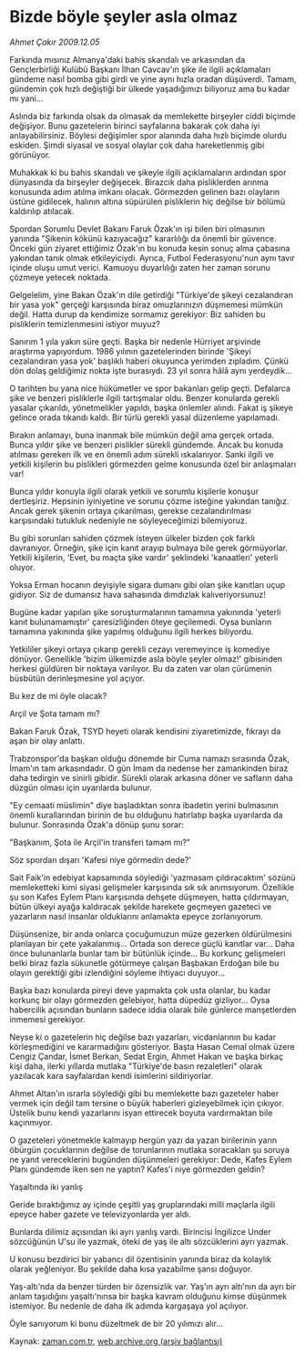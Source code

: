 # Bizde böyle şeyler asla olmaz

*Ahmet Çakır 2009.12.05*

<tr><td class="metin" colspan="2" style="padding-top: 20px; padding-left: 5px; ">Farkında mısınız Almanya'daki bahis skandalı ve arkasından da Gençlerbirliği Kulübü Başkanı İlhan Cavcav'ın şike ile ilgili açıklamaları gündeme nasıl bomba gibi girdi ve yine aynı hızla oradan düşüverdi. Tamam, gündemin çok hızlı değiştiği bir ülkede yaşadığımızı biliyoruz ama bu kadar mı yani...</td></tr><tr><td class="metin" colspan="2" style="padding-top: 20px; padding-left: 5px; "><p>Aslında biz farkında olsak da olmasak da memlekette birşeyler ciddi biçimde değişiyor. Bunu gazetelerin birinci sayfalarına bakarak çok daha iyi anlayabilirsiniz. Böylesi değişimler spor alanında daha hızlı biçimde olurdu eskiden. Şimdi siyasal ve sosyal olaylar çok daha hareketlenmiş gibi görünüyor.
<p>Muhakkak ki bu bahis skandalı ve şikeyle ilgili açıklamaların ardından spor dünyasında da birşeyler değişecek. Birazcık daha pisliklerden arınma konusunda adım atılma imkanı olacak. Görmezden gelinen bazı olayların üstüne gidilecek, halının altına süpürülen pisliklerin hiç değilse bir bölümü kaldırılıp atılacak.
<p>Spordan Sorumlu Devlet Bakanı Faruk Özak'ın işi bilen biri olmasının yanında "Şikenin kökünü kazıyacağız" kararlılığı da önemli bir güvence. Önceki gün ziyaret ettiğimiz Özak'ın bu konuda kesin sonuç alma çabasına yakından tanık olmak etkileyiciydi. Ayrıca, Futbol Federasyonu'nun aynı tavır içinde oluşu umut verici. Kamuoyu duyarlılığı zaten her zaman sorunu çözmeye yetecek noktada.
<p>Gelgelelim, yine Bakan Özak'ın dile getirdiği "Türkiye'de şikeyi cezalandıran bir yasa yok" gerçeği karşısında biraz omuzlarınızın düşmemesi mümkün değil. Hatta durup da kendimize sormamız gerekiyor: Biz sahiden bu pisliklerin temizlenmesini istiyor muyuz?
<p>Sanırım 1 yıla yakın süre geçti. Başka bir nedenle Hürriyet arşivinde araştırma yapıyordum. 1986 yılının gazetelerinden birinde 'Şikeyi cezalandıran yasa yok' başlıklı haberi okuyunca yerimden zıpladım. Çünkü dön dolaş geldiğimiz nokta işte burasıydı. 23 yıl sonra hâlâ aynı yerdeydik...
<p>O tarihten bu yana nice hükümetler ve spor bakanları gelip geçti. Defalarca şike ve benzeri pisliklerle ilgili tartışmalar oldu. Benzer konularda gerekli yasalar çıkarıldı, yönetmelikler yapıldı, başka önlemler alındı. Fakat iş şikeye gelince orada tıkandı kaldı. Bir türlü gerekli yasal düzenleme yapılamadı.
<p>Bırakın anlamayı, buna inanmak bile mümkün değil ama gerçek ortada. Bunca yıldır şike ve benzeri pislikler sürekli gündemde. Ancak bu konuda atılması gereken ilk ve en önemli adım sürekli ıskalanıyor. Sanki ilgili ve yetkili kişilerin bu pislikleri görmezden gelme konusunda özel bir anlaşmaları var!
<p>Bunca yıldır konuyla ilgili olarak yetkili ve sorumlu kişilerle konuşur dertleşiriz. Hepsinin iyiniyetine ve sorunu çözme isteğine yakından tanığız. Ancak gerek şikenin ortaya çıkarılması, gerekse cezalandırılması karşısındaki tutukluk nedeniyle ne söyleyeceğimizi bilemiyoruz.
<p>Bu gibi sorunları sahiden çözmek isteyen ülkeler bizden çok farklı davranıyor. Örneğin, şike için kanıt arayıp bulmaya bile gerek görmüyorlar. Yetkili kişilerin, 'Evet, bu maçta şike vardır' şeklindeki 'kanaatleri' yeterli oluyor.
<p>Yoksa Erman hocanın deyişiyle sigara dumanı gibi olan şike kanıtları uçup gidiyor. Siz de dumansız hava sahasında dımdızlak kalıveriyorsunuz!
<p>Bugüne kadar yapılan şike soruşturmalarının tamamına yakınında 'yeterli kanıt bulunamamıştır' çaresizliğinden öteye geçilemedi. Oysa bunların tamamına yakınında şike yapılmış olduğunu ilgili herkes biliyordu.
<p>Yetkililer şikeyi ortaya çıkarıp gerekli cezayı veremeyince iş komediye dönüyor. Genellikle 'bizim ülkemizde asla böyle şeyler olmaz!' gibisinden herkesi güldüren bir noktaya varılıyor. Bu da zaten var olan çürümenin büsbütün derinleşmesine yol açıyor.
<p>Bu kez de mi öyle olacak?
<p>Arçil ve Şota tamam mı?
<p>Bakan Faruk Özak, TSYD heyeti olarak kendisini ziyaretimizde, fıkrayı da aşan bir olay anlattı.
<p>Trabzonspor'da başkan olduğu dönemde bir Cuma namazı sırasında Özak, İmam'ın tam arkasındadır. O gün İmam da nedense her zamankinden biraz daha tedirgin ve sinirli gibidir. Sürekli olarak arkasına döner ve safların daha düzgün olması için uyarılarda bulunur.
<p>"Ey cemaati müslimin" diye başladıktan sonra ibadetin yerini bulmasının önemli kurallarından birinin de bu olduğunu hatırlatıp başka uyarılarda da bulunur. Sonrasında Özak'a dönüp şunu sorar: 
<p>"Başkanım, Şota ile Arçil'in transferi tamam mı?"
<p>Söz spordan dışarı 'Kafesi niye görmedin dede?'
<p>Sait Faik'in edebiyat kapsamında söylediği 'yazmasam çıldıracaktım' sözünü memleketteki kimi siyasi gelişmeler karşısında sık sık anımsıyorum. Özellikle şu son Kafes Eylem Planı karşısında dehşete düşmeyen, hatta çıldırmayan, bütün ülkeyi ayağa kaldıracak şekilde harekete geçmeyen gazeteci ve yazarların nasıl insanlar olduklarını anlamakta epeyce zorlanıyorum.
<p>Düşünsenize, bir anda onlarca çocuğumuzun müze gezerken öldürülmesini planlayan bir çete yakalanmış... Ortada son derece güçlü kanıtlar var... Daha önce bulunanlarla bunlar tam bir bütünlük içinde... Bu korkunç gelişmeleri belki biraz fazla sükunetle götürmeye çalışan Başbakan Erdoğan bile bu olayın gerektiği gibi izlendiğini söyleme ihtiyacı duyuyor...
<p>Başka bazı konularda pireyi deve yapmakta çok usta olanlar, bu kadar korkunç bir olayı görmezden gelebiyor, hatta düpedüz gizliyor... Oysa habercilik açısından bunların sadece iddia olarak bile günlerce manşetlerden inmemesi gerekiyor.
<p>Neyse ki o gazetelerin hiç değilse bazı yazarları, vicdanlarının bu kadar körleşmediğini ve kararmadığını gösteriyor. Başta Hasan Cemal olmak üzere Cengiz Çandar, İsmet Berkan, Sedat Ergin, Ahmet Hakan ve başka birkaç kişi daha, ilerki yıllarda mutlaka "Türkiye'de basın rezaletleri" olarak yazılacak kara sayfalardan kendi isimlerini sildiriyorlar.
<p>Ahmet Altan'ın ısrarla söylediği gibi bu memlekette bazı gazeteler haber vermek için değil tam tersine o büyük haberleri gizleyebilmek için çıkıyor. Üstelik bunu kendi yazarlarını isyan ettirecek boyuta vardırmaktan bile kaçınmıyor.
<p>O gazeteleri yönetmekle kalmayıp hergün yazı da yazan birilerinin yarın öbürgün çocuklarının değilse de torunlarının mutlaka soracakları şu soruya ne yanıt vereceklerini bugünden düşünmeleri gerekiyor: Dede, Kafes Eylem Planı gündemde iken sen ne yaptın? Kafes'i niye görmezden geldin?
<p>Yaşaltında iki yanlış 
<p>Geride bıraktığımız ay içinde çeşitli yaş gruplarındaki milli maçlarla ilgili epeyce haber gazete ve televizyonlarda yer aldı.
<p>Bunlarda dilimiz açısından iki ayrı yanlış vardı. Birincisi İngilizce Under sözcüğünün U'su ile yazmak, öteki de yaş ile altı sözcüklerini ayrı yazmak.
<p>U konusu bezdirici bir yabancı dil özentisinin yanında biraz da kolaylık olarak yeğleniyor. Bu şekilde daha kısa yazabilme şansı doğuyor.
<p>Yaş-altı'nda da benzer türden bir özensizlik var. Yaş'ın ayrı altı'nın da ayrı bir anlam taşıdığını yaşaltı'nınsa bir başka kavram olduğunu kimse düşünmek istemiyor. Bu nedenle de daha ilk adımda kargaşaya yol açılıyor.
<p>Öyle sanıyorum ki bunu düzeltmek de bir 20 yılımızı alır...<br/></p></p></p></p></p></p></p></p></p></p></p></p></p></p></p></p></p></p></p></p></p></p></p></p></p></p></p></p></p></p></p></td></tr>

Kaynak: [zaman.com.tr](http://zaman.com.tr/yazar.do?yazino=923622), [web.archive.org (arşiv bağlantısı)](http://web.archive.org/web/20091219113257/http://www.zaman.com.tr:80/yazar.do?yazino=923622)

